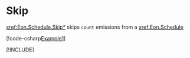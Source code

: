 ﻿# Skip

<xref:Eon.Schedule.Skip*> skips `count` emissions from a <xref:Eon.Schedule>

[!code-csharp[Example1](../../../Eon.Tests/Examples/SkipTests.cs#Example1)]

[!INCLUDE[](../../../Eon.Tests/Examples/__examples__/SkipTests.Case1.md)]

